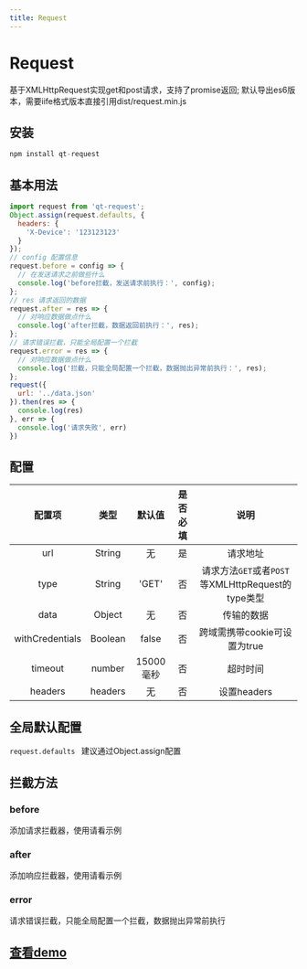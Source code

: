```yaml
---
title: Request
---
```

# Request
基于XMLHttpRequest实现get和post请求，支持了promise返回;
默认导出es6版本，需要iife格式版本直接引用dist/request.min.js

## 安装
```javascript
npm install qt-request
```
## 基本用法
```javascript
import request from 'qt-request';
Object.assign(request.defaults, {
  headers: {
    'X-Device': '123123123'
  }
});
// config 配置信息
request.before = config => {
  // 在发送请求之前做些什么
  console.log('before拦截，发送请求前执行：', config);
};
// res 请求返回的数据
request.after = res => {
  // 对响应数据做点什么
  console.log('after拦截，数据返回前执行：', res);
};
// 请求错误拦截，只能全局配置一个拦截
request.error = res => {
  // 对响应数据做点什么
  console.log('拦截，只能全局配置一个拦截，数据抛出异常前执行：', res);
};
request({
  url: '../data.json'
}).then(res => {
  console.log(res)
}, err => {
  console.log('请求失败', err)
})
```
## 配置

| 配置项 | 类型 |默认值 | 是否必填 | 说明 |
| :---: | :---: |:---: | :---: | :---: |
| url | String | 无 | 是 | 请求地址 |
| type | String | 'GET' | 否 | 请求方法`GET`或者`POST` 等XMLHttpRequest的type类型 |
| data | Object | 无 | 否 | 传输的数据 |
| withCredentials | Boolean | false | 否 | 跨域需携带cookie可设置为true |
| timeout | number | 15000毫秒 | 否 | 超时时间 |
| headers | headers | 无 | 否 | 设置headers |

## 全局默认配置

`request.defaults ` 建议通过Object.assign配置

## 拦截方法

### before

添加请求拦截器，使用请看示例

### after

添加响应拦截器，使用请看示例

### error

请求错误拦截，只能全局配置一个拦截，数据抛出异常前执行

## [查看demo](https://ncushujian.github.io/request/demo/dist/test.html)

